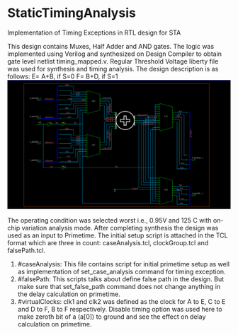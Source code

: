 # StaticTimingAnalysis
Implementation of Timing Exceptions in RTL design for STA 

This design contains Muxes, Half Adder and AND gates. The logic was implemented using Verilog and synthesized on Design Compiler to obtain gate level netlist timing_mapped.v. Regular Threshold Voltage liberty file was used for synthesis and timing analysis.
The design description is as follows:
E= A+B, if S=0
F= B+D, if S=1
![](Schematic.png)

 

The operating condition was selected worst i.e., 0.95V and 125 C with on-chip variation analysis mode. 
After completing synthesis the design was used as an input to Primetime. The initial setup script is attached in the TCL format which are three in count: caseAnalysis.tcl, clockGroup.tcl and falsePath.tcl.
1. #caseAnalysis: This file contains script for initial primetime setup as well as implementation of set_case_analysis command for timing exception.
2. #falsePath: This scripts talks about define false path in the design. But make sure that set_false_path command does not change anything in the delay calculation on primetime.
3. #virtualClocks: clk1 and clk2 was defined as the clock for A to E, C to E and D to F, B to F respectively. Disable timing option was used here to make zeroth bit of a (a[0]) to ground and see the effect on delay calculation on primetime.

